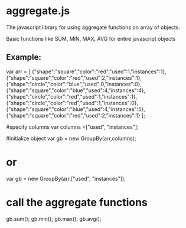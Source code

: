 ﻿# aggregate.js
The javascript library for using aggregate functions on array of objects.

Basic functions like SUM, MIN, MAX, AVG for entire javascript objects


Example:
----------------------------------------------------
var arr = [
						{"shape":"square","color":"red","used":1,"instances":1},
						{"shape":"square","color":"red","used":2,"instances":1},
						{"shape":"circle","color":"blue","used":0,"instances":0},
						{"shape":"square","color":"blue","used":4,"instances":4},
						{"shape":"circle","color":"red","used":1,"instances":1},
						{"shape":"circle","color":"red","used":1,"instances":0},
						{"shape":"square","color":"blue","used":4,"instances":5},
						{"shape":"square","color":"red","used":2,"instances":1}
					];
					
#specify columns 
var columns =["used", "instances"];

#initialize object
var gb = new GroupBy(arr,columns);
# or
var gb = new GroupBy(arr,["used", "instances"]);

# call the aggregate functions
gb.sum();
gb.min();
gb.max();
gb.avg();
